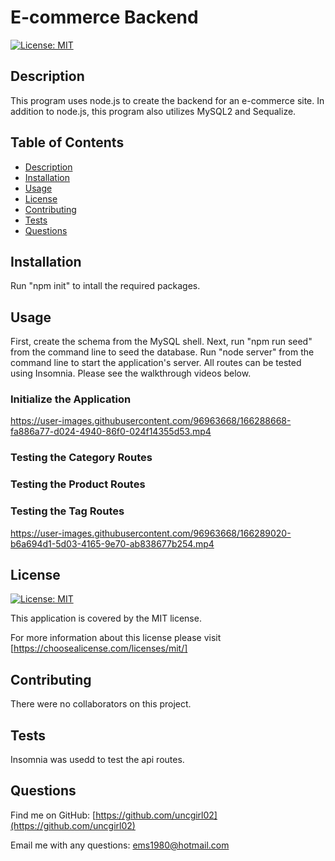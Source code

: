 # E-commerce Backend
    
  [![License: MIT](https://img.shields.io/badge/License-MIT-yellow.svg)](https://opensource.org/licenses/MIT)
 
  ## Description
 
  This program uses node.js to create the backend for an e-commerce site.  In addition to node.js, this program also utilizes MySQL2 and Sequalize.
 
  ## Table of Contents
  
  - [Description](#description)
  - [Installation](#installation)
  - [Usage](#usage)
  - [License](#license)
  - [Contributing](#contributing)
  - [Tests](#tests)
  - [Questions](#questions)

  ## Installation
  
  Run "npm init" to intall the required packages.
  
  ## Usage

 First, create the schema from the MySQL shell.  Next, run "npm run seed" from the command line to seed the database. Run "node server" from the command line to start the application's server.  All routes can be tested using Insomnia. Please see the walkthrough videos below.  
 
 ### Initialize the Application
 
https://user-images.githubusercontent.com/96963668/166288668-fa886a77-d024-4940-86f0-024f14355d53.mp4

### Testing the Category Routes


### Testing the Product Routes


### Testing the Tag Routes

https://user-images.githubusercontent.com/96963668/166289020-b6a694d1-5d03-4165-9e70-ab838677b254.mp4

  ## License
  
  [![License: MIT](https://img.shields.io/badge/License-MIT-yellow.svg)](https://opensource.org/licenses/MIT)

  This application is covered by the MIT license. 

  For more information about this license please visit [https://choosealicense.com/licenses/mit/]

  ## Contributing
  
  There were no collaborators on this project.
  
  ## Tests
  
  Insomnia was usedd to test the api routes.
  
  ## Questions
 
  Find me on GitHub: [https://github.com/uncgirl02](https://github.com/uncgirl02)
  
  Email me with any questions: ems1980@hotmail.com
      
